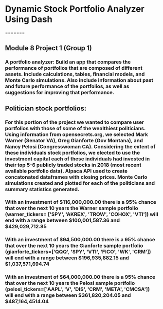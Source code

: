
# Dynamic Stock Portfolio Analyzer Using Dash
=======

## Module 8 Project 1 (Group 1)
### A portfolio analyzer: Build an app that compares the performance of portfolios that are composed of different assets. Include calculations, tables, financial models, and Monte Carlo simulations. Also include information about past and future performance of the portfolios, as well as suggestions for improving that performance.

## Politician stock portfolios:

### For this portion of the project we wanted to compare user portfolios with those of some of the wealthiest politicians. Using information from opensecrets.org, we selected Mark Warner (Senator VA), Greg Gianforte (Gov Montana), and Nancy Pelosi (Congresswoman CA). Considering the extent of these individuals stock portfolios, we elected to use the investment capital each of these individuals had invested in their top 5-6 publicly traded stocks in 2018 (most recent available portfolio data). Alpaca API used to create concatonated dataframes with closing prices. Monte Carlo simulations created and plotted for each of the politicians and summary statistics generated.

### With an investment of $116,000,000.00 there is a 95% chance that over the next 10 years the Warner sample portfolio (warner_tickers= ['SPY', 'AKREX', 'TROW', 'COHOX', 'VTI']) will end with a range between $100,001,587.36 and $429,029,712.85

### With an investment of $94,500,000.00 there is a 95% chance that over the next 10 years the Gianforte sample portfolio (gianforte_tickers=['QQQ', 'SPY', 'VTI', 'FICO', 'WK', 'CRM']) will end with a range between $196,935,882.15 and $1,037,571,694.74


### With an investment of $64,000,000.00 there is a 95% chance that over the next 10 years the Pelosi sample portfolio (pelosi_tickers=['AAPL', 'V', 'DIS', 'CRM', 'META', 'CMCSA']) will end with a range between $361,820,204.05 and $487,164,4514.04

